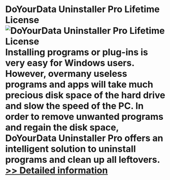 # DoYourData Uninstaller Pro Lifetime License<br />![DoYourData Uninstaller Pro Lifetime License](https://mycommerce.akamaized.net/api/pimages/P300915333/BIG/300915333.PNG)<br />Installing programs or plug-ins is very easy for Windows users. However, overmany useless programs and apps will take much precious disk space of the hard drive and slow the speed of the PC. In order to remove unwanted programs and regain the disk space, DoYourData Uninstaller Pro offers an intelligent solution to uninstall programs and clean up all leftovers.<br />[>> Detailed information](https://secure.shareit.com/shareit/product.html?productid=300915333&affiliateid=200057808)